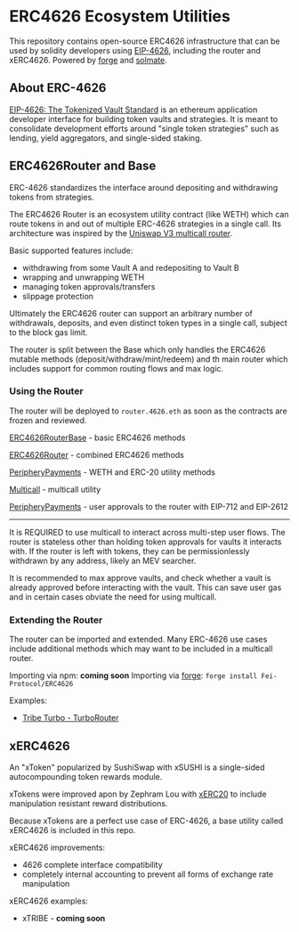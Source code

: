 # ERC4626 Ecosystem Utilities

This repository contains open-source ERC4626 infrastructure that can be used by solidity developers using [EIP-4626](https://eips.ethereum.org/EIPS/eip-4626), including the router and xERC4626. Powered by [forge](https://github.com/gakonst/foundry/tree/master/forge) and [solmate](https://github.com/Rari-Capital/solmate).

## About ERC-4626

[EIP-4626: The Tokenized Vault Standard](https://eips.ethereum.org/EIPS/eip-4626) is an ethereum application developer interface for building token vaults and strategies. It is meant to consolidate development efforts around "single token strategies" such as lending, yield aggregators, and single-sided staking.

## ERC4626Router and Base

ERC-4626 standardizes the interface around depositing and withdrawing tokens from strategies.

The ERC4626 Router is an ecosystem utility contract (like WETH) which can route tokens in and out of multiple ERC-4626 strategies in a single call. Its architecture was inspired by the [Uniswap V3 multicall router](https://github.com/Uniswap/v3-periphery/blob/main/contracts/SwapRouter.sol).

Basic supported features include:
* withdrawing from some Vault A and redepositing to Vault B
* wrapping and unwrapping WETH
* managing token approvals/transfers
* slippage protection

Ultimately the ERC4626 router can support an arbitrary number of withdrawals, deposits, and even distinct token types in a single call, subject to the block gas limit.

The router is split between the Base which only handles the ERC4626 mutable methods (deposit/withdraw/mint/redeem) and th main router which includes support for common routing flows and max logic.

### Using the Router
The router will be deployed to `router.4626.eth` as soon as the contracts are frozen and reviewed.

[ERC4626RouterBase](https://github.com/fei-protocol/ERC4626/blob/main/src/ERC4626RouterBase.sol) - basic ERC4626 methods

[ERC4626Router](https://github.com/fei-protocol/ERC4626/blob/main/src/ERC4626Router.sol) - combined ERC4626 methods

[PeripheryPayments](https://github.com/fei-protocol/ERC4626/blob/main/src/external/PeripheryPayments.sol) - WETH and ERC-20 utility methods

[Multicall](https://github.com/fei-protocol/ERC4626/blob/main/src/external/Multicall.sol) - multicall utility

[PeripheryPayments](https://github.com/fei-protocol/ERC4626/blob/main/src/external/PeripheryPayments.sol) - user approvals to the router with EIP-712 and EIP-2612

---
It is REQUIRED to use multicall to interact across multi-step user flows. The router is stateless other than holding token approvals for vaults it interacts with. If the router is left with tokens, they can be permissionlessly withdrawn by any address, likely an MEV searcher.

It is recommended to max approve vaults, and check whether a vault is already approved before interacting with the vault. This can save user gas and in certain cases obviate the need for using multicall.

### Extending the Router

The router can be imported and extended. Many ERC-4626 use cases include additional methods which may want to be included in a multicall router.

Importing via npm: **coming soon**
Importing via [forge](https://github.com/gakonst/foundry/tree/master/forge): `forge install Fei-Protocol/ERC4626`

Examples:
* [Tribe Turbo - TurboRouter](https://github.com/fei-protocol/tribe-turbo/blob/main/src/TurboRouter.sol)

## xERC4626
An "xToken" popularized by SushiSwap with xSUSHI is a single-sided autocompounding token rewards module.

xTokens were improved apon by Zephram Lou with [xERC20](https://github.com/ZeframLou/playpen/blob/main/src/xERC20.sol) to include manipulation resistant reward distributions.

Because xTokens are a perfect use case of ERC-4626, a base utility called xERC4626 is included in this repo. 

xERC4626 improvements:
* 4626 complete interface compatibility
* completely internal accounting to prevent all forms of exchange rate manipulation

xERC4626 examples:
* xTRIBE - **coming soon**
